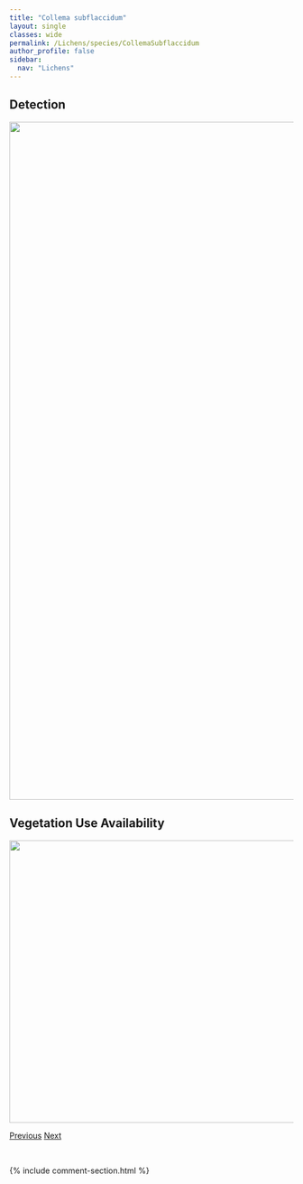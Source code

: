 ```yaml
---
title: "Collema subflaccidum"
layout: single
classes: wide
permalink: /Lichens/species/CollemaSubflaccidum
author_profile: false
sidebar:
  nav: "Lichens"
---
```


<h2>Detection</h2>

<a href="https://drive.google.com/uc?export=view&id=1ZOn_jZ1PpYstSjpyMuhwSx-BFjZwuKAe">
<img src="https://drive.google.com/uc?export=view&id=1ZOn_jZ1PpYstSjpyMuhwSx-BFjZwuKAe" height = "1200" width = "800">
</a>


<h2>Vegetation Use Availability</h2>

<a href="https://drive.google.com/uc?export=view&id=1HuRQIYK0VQn8PgggN0qYAWDwlYFVem8d">
<img src="https://drive.google.com/uc?export=view&id=1HuRQIYK0VQn8PgggN0qYAWDwlYFVem8d" height = "500" width = "1000">
</a>


<a href="/DevelopmentWebsite/Lichens/species/CollemaPolycarpon" class="pagination--pager" title="Collema polycarpon">Previous</a> <a href="/DevelopmentWebsite/Lichens/species/CollemaTenaxGrp" class="pagination--pager" title="Collema tenax grp.">Next</a>

<p>&nbsp;</p>

{% include comment-section.html %}
